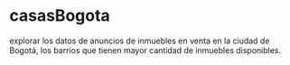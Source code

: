 # casasBogota
explorar los datos de anuncios de inmuebles en venta en la ciudad de Bogotá, los barrios que tienen mayor cantidad de inmuebles disponibles.
